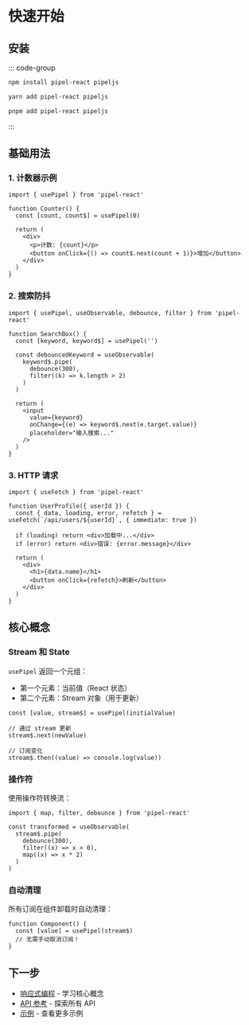 # 快速开始

## 安装

::: code-group

```bash [npm]
npm install pipel-react pipeljs
```

```bash [yarn]
yarn add pipel-react pipeljs
```

```bash [pnpm]
pnpm add pipel-react pipeljs
```

:::

## 基础用法

### 1. 计数器示例

```tsx
import { usePipel } from 'pipel-react'

function Counter() {
  const [count, count$] = usePipel(0)

  return (
    <div>
      <p>计数: {count}</p>
      <button onClick={() => count$.next(count + 1)}>增加</button>
    </div>
  )
}
```

### 2. 搜索防抖

```tsx
import { usePipel, useObservable, debounce, filter } from 'pipel-react'

function SearchBox() {
  const [keyword, keyword$] = usePipel('')

  const debouncedKeyword = useObservable(
    keyword$.pipe(
      debounce(300),
      filter((k) => k.length > 2)
    )
  )

  return (
    <input
      value={keyword}
      onChange={(e) => keyword$.next(e.target.value)}
      placeholder="输入搜索..."
    />
  )
}
```

### 3. HTTP 请求

```tsx
import { useFetch } from 'pipel-react'

function UserProfile({ userId }) {
  const { data, loading, error, refetch } = useFetch(`/api/users/${userId}`, { immediate: true })

  if (loading) return <div>加载中...</div>
  if (error) return <div>错误: {error.message}</div>

  return (
    <div>
      <h1>{data.name}</h1>
      <button onClick={refetch}>刷新</button>
    </div>
  )
}
```

## 核心概念

### Stream 和 State

`usePipel` 返回一个元组：

- 第一个元素：当前值（React 状态）
- 第二个元素：Stream 对象（用于更新）

```tsx
const [value, stream$] = usePipel(initialValue)

// 通过 stream 更新
stream$.next(newValue)

// 订阅变化
stream$.then((value) => console.log(value))
```

### 操作符

使用操作符转换流：

```tsx
import { map, filter, debounce } from 'pipel-react'

const transformed = useObservable(
  stream$.pipe(
    debounce(300),
    filter((x) => x > 0),
    map((x) => x * 2)
  )
)
```

### 自动清理

所有订阅在组件卸载时自动清理：

```tsx
function Component() {
  const [value] = usePipel(stream$)
  // 无需手动取消订阅！
}
```

## 下一步

- [响应式编程](/cn/guide/reactive.cn) - 学习核心概念
- [API 参考](/cn/core/usePipel/index.cn) - 探索所有 API
- [示例](https://github.com/pipeljs/pipel-react/tree/main/examples) - 查看更多示例
